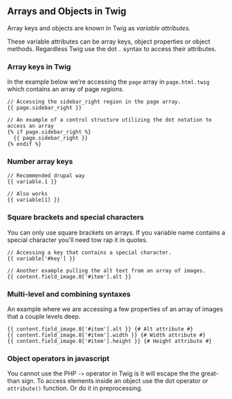 ## Arrays and Objects in Twig

Array keys and objects are known in Twig as _variable attributes._

These variable attributes can be array keys, object properties or object methods. Regardless Twig use the dot `.` syntax to access their attributes.

### Array keys in Twig

In the example below we're accessing the `page` array in `page.html.twig` which contains an array of page _regions._

```
// Accessing the sidebar_right region in the page array.
{{ page.sidebar_right }}

// An example of a control structure utilizing the dot notation to access an array
{% if page.sidebar_right %}
  {{ page.sidebar_right }}
{% endif %}
```

### Number array keys

```
// Recommended drupal way
{{ variable.1 }}

// Also works
{{ variable[1] }}
```

### Square brackets and special characters

You can only use square brackets on arrays. If you variable name contains a special character you'll need tow rap it in quotes.

```
// Accessing a key that contains a special character.
{{ variable['#key'] }}

// Another example pulling the alt text from an array of images.
{{ content.field_image.0['#item'].alt }}
```

### Multi-level and combining syntaxes

An example where we are accessing a few properties of an array of images that a couple levels deep.

```
{{ content.field_image.0['#item'].alt }} {# Alt attribute #}
{{ content.field_image.0['#item'].width }} {# Width attribute #}
{{ content.field_image.0['#item'].height }} {# Height attribute #}
```

### Object operators in javascript

You cannot use the PHP `->` operator in Twig is it will escape the the great-than sign. To access elements inside an object use the dot operator or `attribute()` function. Or do it in preprocessing.



